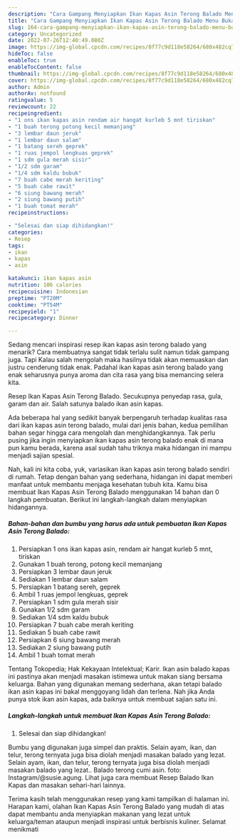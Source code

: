 ```yaml
---
description: "Cara Gampang Menyiapkan Ikan Kapas Asin Terong Balado Menu Buka Puas"
title: "Cara Gampang Menyiapkan Ikan Kapas Asin Terong Balado Menu Buka Puas"
slug: 164-cara-gampang-menyiapkan-ikan-kapas-asin-terong-balado-menu-buka-puas
category: Uncategorized
date: 2022-07-26T12:40:49.080Z
image: https://img-global.cpcdn.com/recipes/8f77c9d118e58264/680x482cq70/ikan-kapas-asin-terong-balado-foto-resep-utama.jpg
hideToc: false
enableToc: true
enableTocContent: false
thumbnail: https://img-global.cpcdn.com/recipes/8f77c9d118e58264/680x482cq70/ikan-kapas-asin-terong-balado-foto-resep-utama.jpg
cover: https://img-global.cpcdn.com/recipes/8f77c9d118e58264/680x482cq70/ikan-kapas-asin-terong-balado-foto-resep-utama.jpg
author: Admin
authorAv: notfound
ratingvalue: 5
reviewcount: 22
recipeingredient:
- "1 ons ikan kapas asin rendam air hangat kurleb 5 mnt tiriskan"
- "1 buah terong potong kecil memanjang"
- "3 lembar daun jeruk"
- "1 lembar daun salam"
- "1 batang sereh geprek"
- "1 ruas jempol lengkuas geprek"
- "1 sdm gula merah sisir"
- "1/2 sdm garam"
- "1/4 sdm kaldu bubuk"
- "7 buah cabe merah keriting"
- "5 buah cabe rawit"
- "6 siung bawang merah"
- "2 siung bawang putih"
- "1 buah tomat merah"
recipeinstructions:

- "Selesai dan siap dihidangkan!"
categories:
- Resep
tags:
- ikan
- kapas
- asin

katakunci: ikan kapas asin 
nutrition: 106 calories
recipecuisine: Indonesian
preptime: "PT20M"
cooktime: "PT54M"
recipeyield: "1"
recipecategory: Dinner

---
```



Sedang mencari inspirasi resep ikan kapas asin terong balado yang menarik? Cara membuatnya sangat tidak terlalu sulit namun tidak gampang juga. Tapi Kalau salah mengolah maka hasilnya tidak akan memuaskan dan justru cenderung tidak enak. Padahal ikan kapas asin terong balado yang enak seharusnya punya aroma dan cita rasa yang bisa memancing selera kita.


Resep Ikan Kapas Asin Terong Balado. Secukupnya penyedap rasa, gula, garam dan air. Salah satunya balado ikan asin kapas.

Ada beberapa hal yang sedikit banyak berpengaruh terhadap kualitas rasa dari ikan kapas asin terong balado, mulai dari jenis bahan, kedua pemilihan bahan segar hingga cara mengolah dan menghidangkannya. Tak perlu pusing jika ingin menyiapkan ikan kapas asin terong balado enak di mana pun kamu berada, karena asal sudah tahu triknya maka hidangan ini mampu menjadi sajian spesial.


Nah, kali ini kita coba, yuk, variasikan ikan kapas asin terong balado sendiri di rumah. Tetap dengan bahan yang sederhana, hidangan ini dapat memberi manfaat untuk membantu menjaga kesehatan tubuh kita. Kamu bisa membuat Ikan Kapas Asin Terong Balado menggunakan 14 bahan dan 0 langkah pembuatan. Berikut ini langkah-langkah dalam menyiapkan hidangannya.

<!--inarticleads1-->

##### Bahan-bahan dan bumbu yang harus ada untuk pembuatan Ikan Kapas Asin Terong Balado:

1. Persiapkan 1 ons ikan kapas asin, rendam air hangat kurleb 5 mnt, tiriskan
1. Gunakan 1 buah terong, potong kecil memanjang
1. Persiapkan 3 lembar daun jeruk
1. Sediakan 1 lembar daun salam
1. Persiapkan 1 batang sereh, geprek
1. Ambil 1 ruas jempol lengkuas, geprek
1. Persiapkan 1 sdm gula merah sisir
1. Gunakan 1/2 sdm garam
1. Sediakan 1/4 sdm kaldu bubuk
1. Persiapkan 7 buah cabe merah keriting
1. Sediakan 5 buah cabe rawit
1. Persiapkan 6 siung bawang merah
1. Sediakan 2 siung bawang putih
1. Ambil 1 buah tomat merah


Tentang Tokopedia; Hak Kekayaan Intelektual; Karir. Ikan asin balado kapas ini pastinya akan menjadi masakan istimewa untuk makan siang bersama keluarga. Bahan yang digunakan memang sederhana, akan tetapi balado ikan asin kapas ini bakal menggoyang lidah dan terlena. Nah jika Anda punya stok ikan asin kapas, ada baiknya untuk membuat sajian satu ini. 

<!--inarticleads2-->

##### Langkah-langkah untuk membuat Ikan Kapas Asin Terong Balado:


1. Selesai dan siap dihidangkan!

Bumbu yang digunakan juga simpel dan praktis. Selain ayam, ikan, dan telur, terong ternyata juga bisa diolah menjadi masakan balado yang lezat. Selain ayam, ikan, dan telur, terong ternyata juga bisa diolah menjadi masakan balado yang lezat.. Balado terong cumi asin. foto: Instagram/@susie.agung. Lihat juga cara membuat Resep Balado Ikan Kapas dan masakan sehari-hari lainnya. 

Terima kasih telah menggunakan resep yang kami tampilkan di halaman ini. Harapan kami, olahan Ikan Kapas Asin Terong Balado yang mudah di atas dapat membantu anda menyiapkan makanan yang lezat untuk keluarga/teman ataupun menjadi inspirasi untuk berbisnis kuliner. Selamat menikmati
